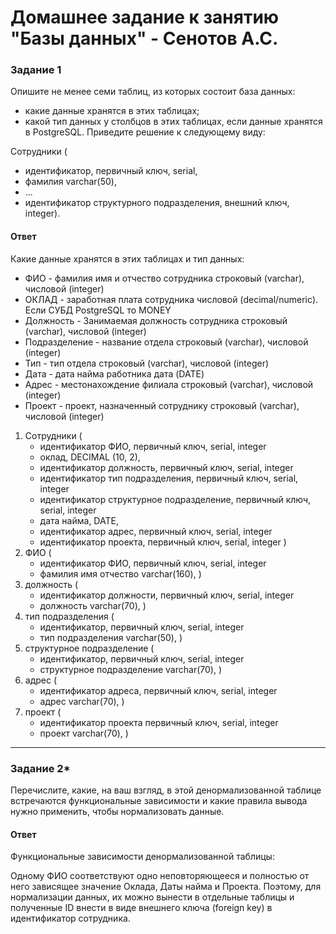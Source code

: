 # Домашнее задание к занятию "Базы данных" - Сенотов А.С.

### Задание 1

Опишите не менее семи таблиц, из которых состоит база данных:

* какие данные хранятся в этих таблицах;
* какой тип данных у столбцов в этих таблицах, если данные хранятся в PostgreSQL.
Приведите решение к следующему виду:

Сотрудники (

* идентификатор, первичный ключ, serial,
* фамилия varchar(50),
* ...
* идентификатор структурного подразделения, внешний ключ, integer).

#### Ответ

Какие данные хранятся в этих таблицах и тип данных:

* ФИО - фамилия имя и отчество сотрудника          строковый (varchar), числовой (integer)
* ОКЛАД - заработная плата сотрудника              числовой (decimal/numeric). Если СУБД PostgreSQL то MONEY
* Должность - Занимаемая должность сотрудника      строковый (varchar), числовой (integer)
* Подразделение - название отдела                  строковый (varchar), числовой (integer)
* Тип - тип отдела                                 строковый (varchar), числовой (integer)
* Дата - дата найма работника                      дата (DATE)
* Адрес - местонахождение филиала                  строковый (varchar), числовой (integer)
* Проект - проект, назначенный сотруднику          строковый (varchar), числовой (integer)

1. Сотрудники (
   * идентификатор ФИО, первичный ключ, serial, integer
   * оклад, DECIMAL (10, 2),
   * идентификатор должность, первичный ключ, serial, integer
   * идентификатор тип подразделения, первичный ключ, serial, integer
   * идентификатор структурное подразделение, первичный ключ, serial, integer 
   * дата найма, DATE,
   * идентификатор адрес, первичный ключ, serial, integer
   * идентификатор проекта, первичный ключ, serial, integer
)
2. ФИО (
   * идентификатор ФИО, первичный ключ, serial, integer
   * фамилия имя отчество varchar(160),
)
3. должность (
   * идентификатор должности, первичный ключ, serial, integer 
   * должность varchar(70),
)
4. тип подразделения (
   * идентификатор, первичный ключ, serial, integer 
   * тип подразделения varchar(50),
)
5. структурное подразделение (
   * идентификатор, первичный ключ, serial, integer
   * структурное подразделение varchar(70),
)
6. адрес (
   * идентификатор адреса, первичный ключ, serial, integer 
   * адрес varchar(70),
)
7. проект (
   * идентификатор проекта первичный ключ, serial, integer
   * проект varchar(70),
)

---

### Задание 2*

Перечислите, какие, на ваш взгляд, в этой денормализованной таблице встречаются функциональные зависимости и какие правила вывода нужно применить, чтобы нормализовать данные.

#### Ответ

Функциональные зависимости денормализованной таблицы:

Одному ФИО соответствуют одно неповторяющееся и полностью от него зависящее значение Оклада, Даты найма и Проекта. Поэтому, для нормализации данных, их можно вынести в отдельные таблицы и полученные ID внести в виде внешнего ключа (foreign key) в идентификатор сотрудника.
